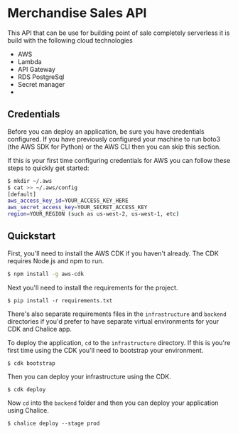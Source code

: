 # Merchandise Sales API




This API that can be use for building point of sale completely serverless it is build with
the following cloud technologies

- AWS
- Lambda
- API Gateway
- RDS PostgreSql
- Secret manager
-

## Credentials
Before you can deploy an application, be sure you have credentials configured. If you have previously configured your machine to run boto3 (the AWS SDK for Python) or the AWS CLI then you can skip this section.

If this is your first time configuring credentials for AWS you can follow these steps to quickly get started:
```sh
$ mkdir ~/.aws
$ cat >> ~/.aws/config
[default]
aws_access_key_id=YOUR_ACCESS_KEY_HERE
aws_secret_access_key=YOUR_SECRET_ACCESS_KEY
region=YOUR_REGION (such as us-west-2, us-west-1, etc)
```

## Quickstart



First, you'll need to install the AWS CDK if you haven't already.
The CDK requires Node.js and npm to run.

```sh
$ npm install -g aws-cdk
```

Next you'll need to install the requirements for the project.

```
$ pip install -r requirements.txt
```

There's also separate requirements files in the `infrastructure`
and `backend` directories if you'd prefer to have separate virtual
environments for your CDK and Chalice app.


To deploy the application, `cd` to the `infrastructure` directory.
If this is you're first time using the CDK you'll need to bootstrap
your environment.

```
$ cdk bootstrap
```

Then you can deploy your infrastructure using the CDK.

```
$ cdk deploy
```

Now `cd` into the `backend` folder and then you can deploy your application using Chalice.

```
$ chalice deploy --stage prod
```

